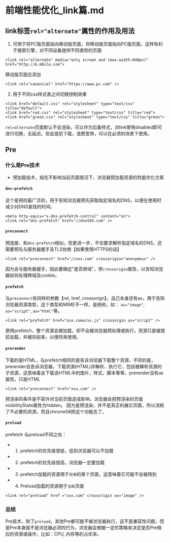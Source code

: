 # 前端性能优化_link篇.md
## link标签``rel="alternate"``属性的作用及用法
1. 可用于将PC版页面指向移动版页面，将移动版页面指向PC版页面，这样有利于搜索引擎，对不同设备提供不同类型的页面
~~~
<link rel="alternate" media="only screen and (max-width:640px)" href="http://m.mbile.com">
~~~
移动版页面应添加
~~~
<link rel="canonical" href="https://www.pc.com" />
~~~
2. 用于不同css样式表之间切换控制效果
~~~
<link href="default.css" rel="stylesheet" type="text/css" title="default">
<link href="red.css" rel="stylesheet" type="text/css" title="red">
<link href="green.css" rel="stylesheet" type="text/css" title="green">
~~~
``rel=alternate``页面默认不会渲染，可以作为后备样式，对link使用disabled即可进行切换，无延迟。但会提前下载，浪费宽带，可以在必须的场景下使用。
## Pre
### 什么是Pre技术
- 预加载技术，指在不影响当前页面情况下，浏览器预加载资源的性能优化方案
#### ``dns-prefetch``
这个是用的最广泛的，用于告知浏览器预先获取指定域名的DNS，以便在使用时减少对DNS查找的时间。
~~~
<meta http-equiv="x-dns-prefetch-control" content="on">
<link rel="dns-prefetch" href="//dnsXXX.com" />
~~~
#### ``preconnect``
预连接，和``dns-prefetch``相似，但更进一步，不仅要求解析指定域名的DNS，还需要预先与服务器握手及TLS协商【如果使用HTTPS的话】
~~~
<link rel="preconnect" href="//xxx.com" crossorigin="anonymous" />
~~~
因为会与服务器握手，因此要确定"是否跨域"，带``crossorigin``属性，以告知浏览器如何处理跨域及cookie。
#### ``prefetch``
与``preconnect``有同样的参数【rel, href, crossorign】，自己本身还有as，用于告知浏览器资源类型，这个类型和MIME不一样，是统称，如： ``as="image"``, ``as="script"``, ``as="html"``等。
~~~
<link rel="prefetch" href="xxx.como/xx.js" crossorgin as="script" />
~~~
使用prefetch，整个资源会被加载，却不会被浏览器预处理或执行，资源只是被提前加载，并缓存起来，以便将来使用。
#### ``prerender``
下载的是HTML，与prefetch相同的是告诉浏览器下载整个资源，不同的是，prerender会告诉浏览器，下载资源(HTML)并解析、执行它，包括被解析资源的子资源，这意味着会下载该HTML中的图片，样式，脚本等等，prerender没有as属性，只是HTML
~~~
<link rel="preconnect" href="xxx.com" /> 
~~~
预渲染的条件是不容许对当前页面造成影响，浏览器会把预渲染的页面visibilityState属性为hidden。
因为是预渲染，并不是真正的展示页面，所以消耗了不必要的资源，而且chrome58把这个功能去了。
#### ``proload``
prefetch 与preload不同之处：
- 1. prefetch的优先级很低，低到浏览器可以不加载
- 2. prefetch的优先级很高，浏览器一定要加载
- 3. prefetch加载的资源用于``将来``的某个页面，这意味着它可能不会被用到
- 4. Preload加载的资源用于``当前``页面       
~~~
<link rel="preload" href ="xxx.com" crossorigin as="image" />
~~~
### 总结
Pre技术，除了``preload``，其他Pre都可能不被浏览器执行，这不是兼容性问题，而是Pre本身就不是浏览器必须的行为，浏览器会根据一定的策略来决定是否Pre相应的资源或操作，比如：CPU, 内存等的占优率。